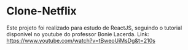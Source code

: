 # Clone-Netflix

Este projeto foi realizado para estudo de ReactJS, seguindo o tutorial disponivel no youtube do professor Bonie Lacerda.
Link: https://www.youtube.com/watch?v=tBweoUiMsDg&t=210s
